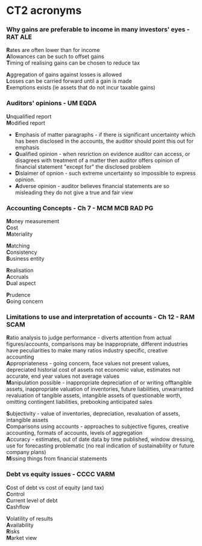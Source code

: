 # CT2 acronyms

### Why gains are preferable to income in many investors' eyes - RAT ALE

**R**ates are often lower than for income  
**A**llowances can be such to offset gains  
**T**iming of realising gains can be chosen to reduce tax  

**A**ggregation of gains against losses is allowed  
**L**osses can be carried forward until a gain is made  
**E**xemptions exists (ie assets that do not incur taxable gains)  

### Auditors' opinions - UM EQDA

**U**nqualified report  
**M**odified report  
  * **E**mphasis of matter paragraphs - if there is significant uncertainty which has been disclosed in the accounts, the auditor should point this out for emphasis   
  * **Q**ualified opinion - when resriction on evidence auditor can access, or disagrees with treatment of a matter then auditor offers opinion of financial statement "except for" the disclosed problem  
  * **D**islaimer of opnion - such extreme uncertainty so impossible to express opinion.  
  * **A**dverse opinion - auditor believes financial statements are so misleading they do not give a true and fair view  

### Accounting Concepts - Ch 7 - MCM MCB RAD PG

**M**oney measurement  
**C**ost  
**M**ateriality  

**M**atching  
**C**onsistency  
**B**usiness entity  

**R**ealisation  
**A**ccruals  
**D**ual aspect  

**P**rudence  
**G**oing concern  

### Limitations to use and interpretation of accounts - Ch 12 - RAM SCAM

**R**atio analysis to judge performance - diverts attention from actual figures/accounts, comparisons may be inappropriate, different industries have peculiarities to make many ratios industry specific, creative accounting  
**A**ppropriateness - going concern, face values not present values, depreciated historial cost of assets not economic value, estimates not accurate, end year values not average values  
**M**anipulation possible - inappropriate depreciation of or writing offtangible assets, inappropriate valuation of inventories, future liabilities, unwarranted revaluation of tangible assets, intangible assets of questionable worth, omitting contingent liabilities, prebooking anticipated sales  

**S**ubjectivity - value of inventories, depreciation, revaluation of assets, intangible assets  
**C**omparisons using accounts - approaches to subjective figures, creative accounting, formats of accounts, levels of aggregation  
**A**ccuracy - estimates, out of date data by time published, window dressing, use for forecasting problematic (no real indication of sustainability or future company plans)  
**M**issing things from financial statements  



### Debt vs equity issues - CCCC VARM

**C**ost of debt vs cost of equity (and tax)  
**C**ontrol  
**C**urrent level of debt  
**C**ashflow  

**V**olatility of results  
**A**vailability  
**R**isks  
**M**arket view  
